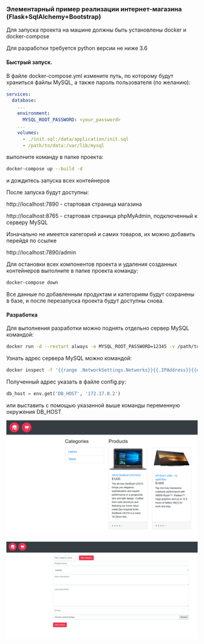 ### Элементарный пример реализации интернет-магазина (Flask+SqlAlchemy+Bootstrap)

Для запуска проекта на машине должны быть установлены docker и docker-compose

Для разработки требуется python версии не ниже 3.6 

#### Быстрый запуск.

В файле docker-compose.yml измените путь, по которому будут храниться файлы MySQL, а также пароль пользователя (по желанию):
```yaml
services:
  database:
    ...
    environment:
      MYSQL_ROOT_PASSWORD: <your_password>
    ...
    volumes:
      - ./init.sql:/data/application/init.sql
      - /path/to/data:/var/lib/mysql
```
выполните команду в папке проекта:
```bash
docker-compose up --build -d
```
и дождитесь запуска всех контейнеров

После запуска будут доступны:

http://localhost:7890 - стартовая страница магазина

http://localhost:8765 - стартовая страница phpMyAdmin, подключенный к серверу MySQL

Изначально не имеется категорий и самих товаров, их можно добавить перейдя по ссылке 

http://localhost:7890/admin 

Для остановки всех компонентов проекта и удаления созданных контейнеров выполните в папке проекта команду:
```bash
docker-compose down
```

Все данные по добавленным продуктам и категориям будут сохранены в базе, и после перезапуска проекта будут доступны снова.

#### Разработка

Для выполнения разработки можно поднять отдельно сервер MySQL командой:
```bash
docker run -d --restart always -e MYSQL_ROOT_PASSWORD=12345 -v /path/to/data:/var/lib/mysql --name mysqlserver mariadb
```
Узнать адрес сервера MySQL можно командой:
```bash
docker inspect -f '{{range .NetworkSettings.Networks}}{{.IPAddress}}{{end}}' mysqlserver
```
Полученный адрес указать в файле config.py:
```python
db_host = env.get('DB_HOST', '172.17.0.2')
```
или выставить с помощью указанной выше команды переменную окружения DB_HOST

![alt text](./screenshots/index.png)

![alt text](./screenshots/admin.png)
